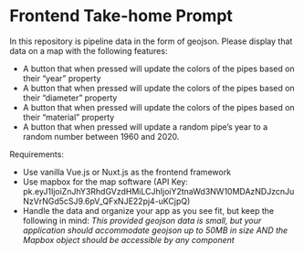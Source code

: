 # Frontend Take-home Prompt

In this repository is pipeline data in the form of geojson. Please display that data on a map with the following features:
- A button that when pressed will update the colors of the pipes based on their “year” property
- A button that when pressed will update the colors of the pipes based on their “diameter” property
- A button that when pressed will update the colors of the pipes based on their “material” property
- A button that when pressed will update a random pipe’s year to a random number between 1960 and 2020.

Requirements:
- Use vanilla Vue.js or Nuxt.js as the frontend framework
- Use mapbox for the map software (API Key: pk.eyJ1IjoiZnJhY3RhdGVzdHMiLCJhIjoiY2tnaWd3NW10MDAzNDJzcnJuNzVrNGd5cSJ9.6pV_QFxNJE22pj4-uKCjpQ)
- Handle the data and organize your app as you see fit, but keep the following in mind: _This provided geojson data is small, but your application should accommodate geojson up to 50MB in size AND the Mapbox object should be accessible by any component_


